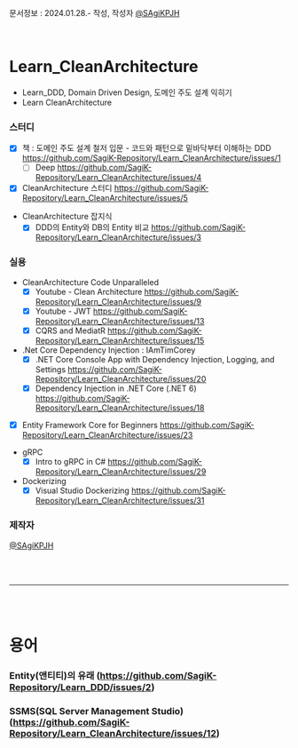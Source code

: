 문서정보 : 2024.01.28.- 작성, 작성자 [@SAgiKPJH](https://github.com/SAgiKPJH)

<br>

# Learn_CleanArchitecture
- Learn_DDD, Domain Driven Design, 도메인 주도 설계 익히기
- Learn CleanArchitecture

### 스터디
- [x] 책 : 도메인 주도 설계 철저 입문 - 코드와 패턴으로 밑바닥부터 이해하는 DDD https://github.com/SagiK-Repository/Learn_CleanArchitecture/issues/1
  - [ ] Deep https://github.com/SagiK-Repository/Learn_CleanArchitecture/issues/4
- [x] CleanArchitecture 스터디 https://github.com/SagiK-Repository/Learn_CleanArchitecture/issues/5
- CleanArchitecture 잡지식
  - [x] DDD의 Entity와 DB의 Entity 비교 https://github.com/SagiK-Repository/Learn_CleanArchitecture/issues/3

### 실용
- CleanArchitecture Code Unparalleled
  - [x] Youtube - Clean Architecture https://github.com/SagiK-Repository/Learn_CleanArchitecture/issues/9
  - [x] Youtube - JWT https://github.com/SagiK-Repository/Learn_CleanArchitecture/issues/13
  - [x] CQRS and MediatR https://github.com/SagiK-Repository/Learn_CleanArchitecture/issues/15
- .Net Core Dependency Injection : IAmTimCorey
  - [x] .NET Core Console App with Dependency Injection, Logging, and Settings https://github.com/SagiK-Repository/Learn_CleanArchitecture/issues/20
  - [x] Dependency Injection in .NET Core (.NET 6) https://github.com/SagiK-Repository/Learn_CleanArchitecture/issues/18
- [x] Entity Framework Core for Beginners https://github.com/SagiK-Repository/Learn_CleanArchitecture/issues/23
- gRPC
  - [x] Intro to gRPC in C# https://github.com/SagiK-Repository/Learn_CleanArchitecture/issues/29
- Dockerizing
  - [x] Visual Studio Dockerizing https://github.com/SagiK-Repository/Learn_CleanArchitecture/issues/31

### 제작자
[@SAgiKPJH](https://github.com/SAgiKPJH)

<br><br>

---

<br><br>

# 용어
### Entity(앤티티)의 유래 (https://github.com/SagiK-Repository/Learn_DDD/issues/2)
### SSMS(SQL Server Management Studio) (https://github.com/SagiK-Repository/Learn_CleanArchitecture/issues/12)

